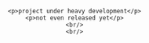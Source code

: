 <div align='center'>
    <br/>
    <br/>
    <br/>
    
    <p>project under heavy development</p>
    <p>not even released yet</p>
    <br/>
    <br/>
</div>
